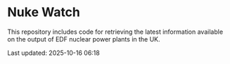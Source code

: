 # Nuke Watch

This repository includes code for retrieving the latest information available on the output of EDF nuclear power plants in the UK.

Last updated: 2025-10-16 06:18